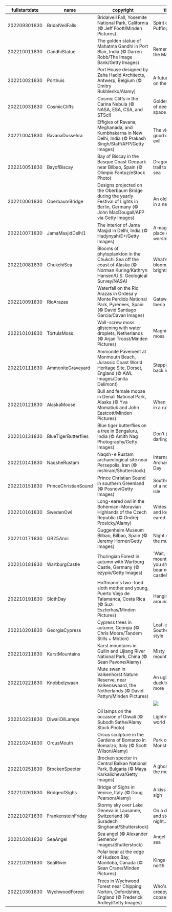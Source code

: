 |fullstartdate|name|copyright|title|image|
|--|--|--|--|--|
202209301830|BridalVeilFalls|Bridalveil Fall, Yosemite National Park, California (© Jeff Foott/Minden Pictures)|Spirit of the Puffing Wind|![](/en-IN/2022/10/202209301830BridalVeilFalls.jpg)|
202210011830|GandhiStatue|The golden statue of Mahatma Gandhi in Port Blair, India (© Darren Robb/The Image Bank/Getty Images)|Remembering the Mahatma|![](/en-IN/2022/10/202210011830GandhiStatue.jpg)|
202210021830|Porthuis|Port House designed by Zaha Hadid Architects, Antwerp, Belgium (© Dmitry Rukhlenko/Alamy)|A future built on the past|![](/en-IN/2022/10/202210021830Porthuis.jpg)|
202210031830|CosmicCliffs|Cosmic Cliffs in the Carina Nebula (© NASA, ESA, CSA, and STScI)|Golden cliffs of deep space|![](/en-IN/2022/10/202210031830CosmicCliffs.jpg)|
202210041830|RavanaDussehra|Effigies of Ravana, Meghanada, and Kumbhakarna in New Delhi, India (© Prakash Singh/Staff/AFP/Getty Images)|The victory of good over evil|![](/en-IN/2022/10/202210041830RavanaDussehra.jpg)|
202210051830|BayofBiscay|Bay of Biscay in the Basque Coast Geopark near Bilbao, Spain (© Olimpio Fantuz/eStock Photo)|Dragon tails trail to the sea|![](/en-IN/2022/10/202210051830BayofBiscay.jpg)|
202210061830|OberbaumBridge|Designs projected on the Oberbaum Bridge during the yearly Festival of Lights in Berlin, Germany (© John MacDougall/AFP via Getty Images)|An old bridge in a new light|![](/en-IN/2022/10/202210061830OberbaumBridge.jpg)|
202210071830|JamaMasjidDelhi1|The interior of Jama Masjid in Delhi, India (© Hadynyah/E+/Getty Images)|A magnificent place of worship|![](/en-IN/2022/10/202210071830JamaMasjidDelhi1.jpg)|
202210081830|ChukchiSea|Blooms of phytoplankton in the Chukchi Sea off the coast of Alaska (© Norman Kuring/Kathryn Hansen/U.S. Geological Survey/NASA)|What’s blooming so brightly?|![](/en-IN/2022/10/202210081830ChukchiSea.jpg)|
202210091830|RioArazas|Waterfall on the Rio Arazas in Ordesa y Monte Perdido National Park, Pyrenees, Spain (© David Santiago Garcia/Cavan Images)|Gateway to Iberia|![](/en-IN/2022/10/202210091830RioArazas.jpg)|
202210101830|TortulaMoss|Wall-screw moss glistening with water droplets, Netherlands (© Arjan Troost/Minden Pictures)|Magnified moss|![](/en-IN/2022/10/202210101830TortulaMoss.jpg)|
202210111830|AmmoniteGraveyard|Ammonite Pavement at Monmouth Beach, Jurassic Coast World Heritage Site, Dorset, England (© AWL Images/Danita Delimont)|Stepping back in time|![](/en-IN/2022/10/202210111830AmmoniteGraveyard.jpg)|
202210121830|AlaskaMoose|Bull and female moose in Denali National Park, Alaska (© Yva Momatiuk and John Eastcott/Minden Pictures)|When being in a rut is OK|![](/en-IN/2022/10/202210121830AlaskaMoose.jpg)|
202210131830|BlueTigerButterflies|Blue tiger butterflies on a tree in Bengaluru, India (© Amith Nag Photography/Getty Images)|Don't just fly, darling. Soar!|![](/en-IN/2022/10/202210131830BlueTigerButterflies.jpg)|
202210141830|NaqsheRustam|Naqsh-e Rustam archaeological site near Persepolis, Iran (© mshirani/Shutterstock)|International Archaeology Day|![](/en-IN/2022/10/202210141830NaqsheRustam.jpg)|
202210151830|PrinceChristianSound|Prince Christian Sound in southern Greenland (© Posnov/Getty Images)|Southern tip of a northern isle|![](/en-IN/2022/10/202210151830PrinceChristianSound.jpg)|
202210161830|SwedenOwl|Long-eared owl in the Bohemian-Moravian Highlands of the Czech Republic (© Ondrej Prosicky/Alamy)|Widespread and long-eared|![](/en-IN/2022/10/202210161830SwedenOwl.jpg)|
202210171830|GB25Anni|Guggenheim Museum Bilbao, Bilbao, Spain (© Jeremy Horner/Getty Images)|Night outside the museum|![](/en-IN/2022/10/202210171830GB25Anni.jpg)|
202210181830|WartburgCastle|Thuringian Forest in autumn with Wartburg Castle, Germany (© ezypix/Getty Images)|'Wait, mountain – you shall bear my castle!'|![](/en-IN/2022/10/202210181830WartburgCastle.jpg)|
202210191830|SlothDay|Hoffmann's two-toed sloth mother and young, Puerto Viejo de Talamanca, Costa Rica (© Suzi Eszterhas/Minden Pictures)|Hangin' around|![](/en-IN/2022/10/202210191830SlothDay.jpg)|
202210201830|GeorgiaCypress|Cypress trees in autumn, Georgia (© Chris Moore/Tandem Stills + Motion)|Leaf-peeping Southern style|![](/en-IN/2022/10/202210201830GeorgiaCypress.jpg)|
202210211830|KarstMountains|Karst mountains in Guilin and Lijiang River National Park, China (© Sean Pavone/Alamy)|Misty mountain hop|![](/en-IN/2022/10/202210211830KarstMountains.jpg)|
202210221830|Knobbelzwaan|Mute swan in Valkenhorst Nature Reserve, near Valkenswaard, the Netherlands (© David Pattyn/Minden Pictures)|An ugly duckling no more|![](/en-IN/2022/10/202210221830Knobbelzwaan.jpg)|
||||![](/en-IN/2022/10/.jpg)|
202210231830|DiwaliOilLamps|Oil lamps on the occasion of Diwali (© Subodh Sathe/Alamy Stock Photo)|Lighting the world|![](/en-IN/2022/10/202210231830DiwaliOilLamps.jpg)|
202210241830|OrcusMouth|Orcus sculpture in the Gardens of Bomarzo in Bomarzo, Italy (© Scott Wilson/Alamy)|Park of the Monsters|![](/en-IN/2022/10/202210241830OrcusMouth.jpg)|
202210251830|BrockenSpecter|Brocken specter in Central Balkan National Park, Bulgaria (© Maya Karkalicheva/Getty Images)|A ghost on the mountain|![](/en-IN/2022/10/202210251830BrockenSpecter.jpg)|
202210261830|BridgeofSighs|Bridge of Sighs in Venice, Italy (© Doug Pearson/Alamy)|A kiss and a sigh|![](/en-IN/2022/10/202210261830BridgeofSighs.jpg)|
202210271830|FrankensteinFriday|Stormy sky over Lake Geneva in Lausanne, Switzerland (© Suradech Singhanat/Shutterstock)|On a dark and stormy night...|![](/en-IN/2022/10/202210271830FrankensteinFriday.jpg)|
202210281830|SeaAngel|Sea angel (© Alexander Semenov Images/Shutterstock)|Angel of the sea|![](/en-IN/2022/10/202210281830SeaAngel.jpg)|
202210291830|SealRiver|Polar bear at the edge of Hudson Bay, Manitoba, Canada (© Sean Crane/Minden Pictures)|Kings of the north|![](/en-IN/2022/10/202210291830SealRiver.jpg)|
202210301830|WychwoodForest|Trees in Wychwood Forest near Chipping Norton, Oxfordshire, England (© Frederick Ardley/Getty Images)|Who's in this creepy copse?|![](/en-IN/2022/10/202210301830WychwoodForest.jpg)|
